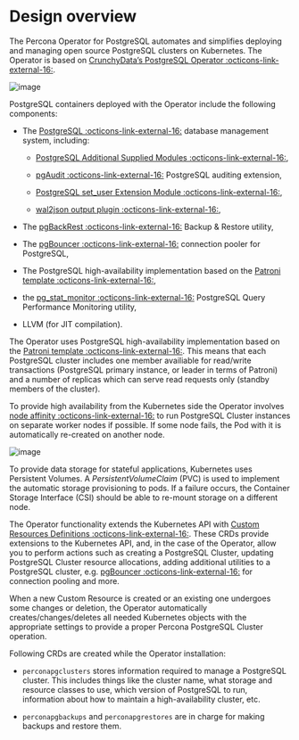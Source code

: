 # Design overview

The Percona Operator for PostgreSQL automates and simplifies
deploying and managing open source PostgreSQL clusters on Kubernetes.
The Operator is based on [CrunchyData’s PostgreSQL Operator :octicons-link-external-16:](https://access.crunchydata.com/documentation/postgres-operator/v5/).

![image](assets/images/pgo.svg)

PostgreSQL containers deployed with the Operator include the following components:

* The [PostgreSQL :octicons-link-external-16:](https://www.postgresql.org/) database management system, including:

    * [PostgreSQL Additional Supplied Modules :octicons-link-external-16:](https://www.postgresql.org/docs/current/contrib.html),

    * [pgAudit :octicons-link-external-16:](https://www.pgaudit.org/) PostgreSQL auditing extension,

    * [PostgreSQL set_user Extension Module :octicons-link-external-16:](https://github.com/pgaudit/set_user),

    * [wal2json output plugin :octicons-link-external-16:](https://github.com/eulerto/wal2json),

* The [pgBackRest :octicons-link-external-16:](https://pgbackrest.org/) Backup & Restore utility,

* The [pgBouncer :octicons-link-external-16:](http://pgbouncer.github.io/) connection pooler for PostgreSQL,

* The PostgreSQL high-availability implementation based on the [Patroni template :octicons-link-external-16:](https://patroni.readthedocs.io/),

* the [pg_stat_monitor :octicons-link-external-16:](https://github.com/percona/pg_stat_monitor/) PostgreSQL Query Performance Monitoring utility,

* LLVM (for JIT compilation).

The Operator uses PostgreSQL high-availability implementation based on the [Patroni template :octicons-link-external-16:](https://patroni.readthedocs.io/en/latest/faq.html#concepts-and-requirements).
This means that each PostgreSQL cluster includes one member availiable for read/write transactions (PostgreSQL primary instance, or leader in terms of Patroni) and a number of replicas which can serve read requests only (standby members of the cluster).

To provide high availability from the Kubernetes side the Operator involves [node affinity :octicons-link-external-16:](https://kubernetes.io/docs/concepts/configuration/assign-pod-node/#affinity-and-anti-affinity)
to run PostgreSQL Cluster instances on separate worker nodes if possible. If
some node fails, the Pod with it is automatically re-created on another node.

![image](assets/images/operator.svg)

To provide data storage for stateful applications, Kubernetes uses
Persistent Volumes. A *PersistentVolumeClaim* (PVC) is used to implement
the automatic storage provisioning to pods. If a failure occurs, the
Container Storage Interface (CSI) should be able to re-mount storage on
a different node.

The Operator functionality extends the Kubernetes API with [Custom Resources
Definitions :octicons-link-external-16:](https://kubernetes.io/docs/concepts/extend-kubernetes/api-extension/custom-resources/#customresourcedefinitions).
These CRDs provide extensions to the Kubernetes API, and, in the case of the
Operator, allow you to perform actions such as creating a PostgreSQL Cluster,
updating PostgreSQL Cluster resource allocations, adding additional utilities to
a PostgreSQL cluster, e.g. [pgBouncer :octicons-link-external-16:](https://www.pgbouncer.org/) for
connection pooling and more.

When a new Custom Resource is created or an existing one undergoes some changes
or deletion, the Operator automatically creates/changes/deletes all needed
Kubernetes objects with the appropriate settings to provide a proper Percona
PostgreSQL Cluster operation.

Following CRDs are created while the Operator installation:

* `perconapgclusters` stores information required to manage a PostgreSQL cluster.
This includes things like the cluster name, what storage and resource classes
to use, which version of PostgreSQL to run, information about how to maintain
a high-availability cluster, etc.

* `perconapgbackups` and `perconapgrestores` are in charge for making backups
    and restore them.

